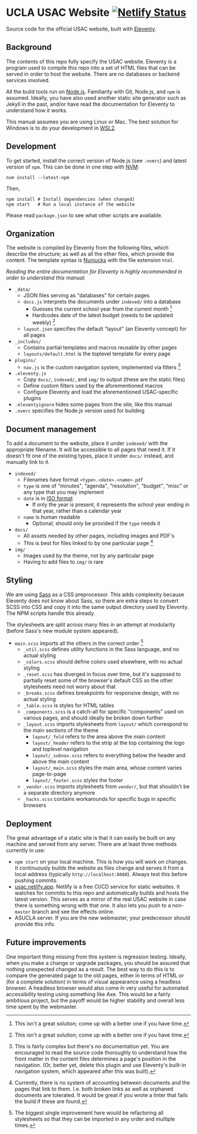 # UCLA USAC Website [![Netlify Status](https://api.netlify.com/api/v1/badges/a90ce7c8-76b9-42cd-a763-d4187dc7dcd1/deploy-status)](https://app.netlify.com/sites/usac/deploys)

Source code for the official USAC website, built with [Eleventy](https://www.11ty.dev/).

## Background

The contents of this repo fully specify the USAC website. Eleventy is a program used to compile this repo into a set of HTML files that can be served in order to host the website. There are no databases or backend services involved.

All the build tools run on [Node.js](https://nodejs.org/). Familiarity with Git, Node.js, and `npm` is assumed. Ideally, you have also used another static site generator such as Jekyll in the past, and/or have read the documentation for Eleventy to understand how it works.

This manual assumes you are using Linux or Mac. The best solution for Windows is to do your development in [WSL2](https://docs.microsoft.com/en-us/windows/wsl/).

## Development

To get started, install the correct version of Node.js (see `.nvmrc`) and latest version of `npm`. This can be done in one step with [NVM](https://github.com/nvm-sh/nvm):

	nvm install --latest-npm

Then,

	npm install	# Install dependencies (when changed)
	npm start	# Run a local instance of the website

Please read `package.json` to see what other scripts are available.

## Organization

The website is compiled by Eleventy from the following files, which describe the structure; as well as all the other files, which provide the content. The template syntax is [Nunjucks](https://mozilla.github.io/nunjucks/) with the file extension `html`.

*Reading the entire documentation for Eleventy is highly recommended in order to understand this manual.*

- `_data/`
	- JSON files serving as <q>databases</q> for certain pages
	- `docs.js` interprets the documents under `indexed/` into a database
		- Guesses the current school year from the current month [^1]
		- Hardcodes date of the latest budget (needs to be updated weekly) [^1]
	- `layout.json` specifies the default <q>layout</q> (an Eleventy concept) for all pages
- `_includes/`
	- Contains partial templates and macros reusable by other pages
	- `layouts/default.html` is the toplevel template for every page
- `plugins/`
	- `nav.js` is the custom navigation system, implemented via filters [^2]
- `.eleventy.js`
	- Copy `docs/`, `indexed/`, and `img/` to output (these are the static files)
	- Define custom filters used by the aforementioned macros
	- Configure Eleventy and load the aforementioned USAC-specific plugins
- `.eleventyignore` hides some pages from the site, like this manual
- `.nvmrc` specifies the Node.js version used for building

[^1]: This isn't a great solution; come up with a better one if you have time.
[^2]: This is fairly complex but there's no documentation yet. You are encouraged to read the source code thoroughly to understand how the front matter in the content files determines a page's position in the navigation. (Or, better yet, delete this plugin and use Eleventy's built-in navigation system, which appeared after this was built).

## Document management

To add a document to the website, place it under `indexed/` with the appropriate filename. It will be accessible to all pages that need it. If it doesn't fit one of the existing types, place it under `docs/` instead, and manually link to it.

- `indexed/`
	- Filenames have format `<type>.<date>.<name>.pdf`
	- `type` is one of <q>minutes</q>, <q>agenda</q>, <q>resolution</q>, <q>budget</q>, <q>misc</q> or any type that you may implement
	- `date` is in [ISO format](https://en.wikipedia.org/wiki/ISO_8601)
		- If only the year is present, it represents the school year ending in that year, rather than a calendar year
	- `name` is human readable
		- Optional; should only be provided if the `type` needs it
- `docs/`
	- All assets needed by other pages, including images and PDF's
	- This is best for files linked to by one particular page [^3]
- `img/`
	- Images used by the theme, not by any particular page
	- Having to add files to `img/` is rare

[^3]: Currently, there is no system of accounting between documents and the pages that link to them. I.e. both broken links as well as orphaned documents are tolerated. It would be great if you wrote a linter that fails the build if these are found.

## Styling

We are using [Sass](https://sass-lang.com/) as a CSS preprocessor. This adds complexity because Eleventy does not know about Sass, so there are extra steps to convert SCSS into CSS and copy it into the same output directory used by Eleventy. The NPM scripts handle this already.

The stylesheets are split across many files in an attempt at modularity (before Sass's new module system appeared).

- `main.scss` imports all the others in the correct order [^4]
	- `_util.scss` defines utility functions in the Sass language, and no actual styling
	- `_colors.scss` should define colors used elsewhere, with no actual styling
	- `_reset.scss` has diverged in focus over time, but it's supposed to partially reset some of the browser's default CSS so the other stylesheets need not worry about that
	- `_breaks.scss` defines breakpoints for responsive design, with no actual styling
	- `_table.scss` is styles for HTML tables
	- `_components.scss` is a catch-all for specific <q>components</q> used on various pages, and should ideally be broken down further
	- `_layout.scss` imports stylesheets from `layout/` which correspond to the main sections of the theme
		- `layout/_fold` refers to the area above the main content
		- `layout/_header` refers to the strip at the top containing the logo and toplevel navigation
		- `layout/_subnav.scss` refers to everything below the header and above the main content
		- `layout/_main.scss` styles the main area, whose content varies page-to-page
		- `layout/_footer.scss` styles the footer
	- `_vendor.scss` imports stylesheets from `vendor/`, but that shouldn't be a separate directory anymore
	- `_hacks.scss` contains workarounds for specific bugs in specific browsers

[^4]: The biggest single improvement here would be refactoring all stylesheets so that they can be imported in any order and multiple times.

## Deployment

The great advantage of a static site is that it can easily be built on any machine and served from any server. There are at least three methods currently in use:

- `npm start` on your local machine. This is how you will work on changes. It continuously builds the website as files change and serves it from a local address (typically `http://localhost:8080`). Always test this before pushing commits.
- [usac.netlify.app](https://usac.netlify.app/). Netlify is a free CI/CD service for static websites. It watches for commits to this repo and automatically builds and hosts the latest version. This serves as a mirror of the real USAC website in case there is something wrong with that one. It also lets you push to a non-`master` branch and see the effects online.
- ASUCLA server. If you are the new webmaster, your predecessor should provide this info.

## Future improvements

One important thing missing from this system is regression testing. Ideally, when you make a change or upgrade packages, you should be assured that nothing unexpected changed as a result. The best way to do this is to compare the generated page to the old pages, either in terms of HTML or (for a complete solution) in terms of visual appearance using a headless browser. A headless browser would also come in very useful for automated accessibility testing using something like Axe. This would be a fairly ambitious project, but the payoff would be higher stability and overall less time spent by the webmaster.
